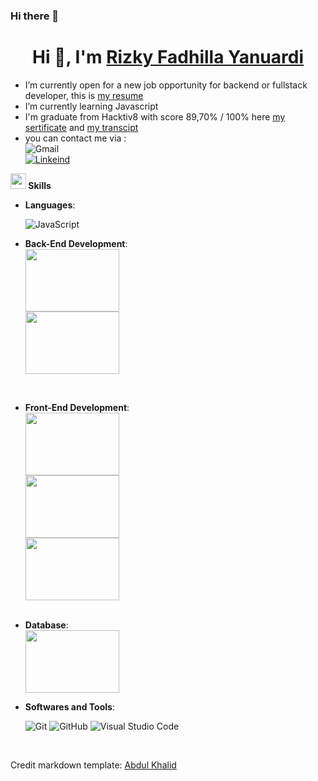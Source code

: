 ### Hi there 👋

<h1 align="center">Hi 👋, I'm <a href="https://github.com/RizkyFadhilla" target="blank">
Rizky Fadhilla Yanuardi</a></h1>

- I’m currently open for a new job opportunity for backend or fullstack developer, this is <a href="https://drive.google.com/file/d/19-NNt6XqEXAu21EWTbL3qryhKo8PFLza/view?usp=share_link" target="blank"> my resume</a>
- I’m currently learning Javascript
- I'm graduate from Hacktiv8 with score 89,70% / 100% here <a href="https://drive.google.com/file/d/1hS0ZqYoQtRIX2P9FonD2LdLJogqN0gMl/view?usp=sharing" target="blank"> my sertificate</a> and <a href="https://drive.google.com/file/d/1foXKZcPKkVRPayDyg4hinif2vD1WlCO2/view?usp=share_link" target="blank"> my transcipt</a>
- you can contact me via :
  <br>
  ![Gmail](https://img.shields.io/badge/Gmail-rizkyfadhilla123%40gmail.com-red)
  <br>
  <a href="www.linkedin.com/in/rizky-fadhilla-yanuardi-46740b1b9" target="blank">![Linkeind](https://img.shields.io/badge/LinkeInd-www.linkedin.com%2Fin%2Frizky--fadhilla--yanuardi--46740b1b9-blue)</a>

<img src="https://media2.giphy.com/media/QssGEmpkyEOhBCb7e1/giphy.gif?cid=ecf05e47a0n3gi1bfqntqmob8g9aid1oyj2wr3ds3mg700bl&rid=giphy.gif" width ="25"><b> Skills</b>
<br>

<p align="center">

- **Languages**:

  ![JavaScript](https://img.shields.io/badge/JavaScript%20-%23F7DF1E.svg?style=for-the-badge&logo=javascript&logoColor=black)
  <br>

- **Back-End Development**:
  <br>
  <img src="https://external-content.duckduckgo.com/iu/?u=https%3A%2F%2Ftse3.mm.bing.net%2Fth%3Fid%3DOIP.Ahl24GrglQHwFcp5-_B36QHaEo%26pid%3DApi&f=1&ipt=9c7aa2af40156eacaf1942cc69a1eeb16c86e8f7b11ce9d3385437d750b86442&ipo=images"  width="150" height="100"/>
  <br>
  <img src="https://external-content.duckduckgo.com/iu/?u=https%3A%2F%2Fludovicwyffels.dev%2Fstatic%2F335caa592debcad471a1ec9936833b1b%2F5707d%2Fsequelize.png&f=1&nofb=1&ipt=682c77170d7155466e67b42fa0d090d49fb3701e7130ba8ff78dc3086f15d35f&ipo=images"  width="150" height="100"/>
  <br>

<br>

- **Front-End Development**:
  <br>
  <img src="https://external-content.duckduckgo.com/iu/?u=https%3A%2F%2Fwww.freecodecamp.org%2Fnews%2Fcontent%2Fimages%2Fsize%2Fw2000%2F2020%2F02%2FEkran-Resmi-2019-11-18-18.08.13.png&f=1&nofb=1&ipt=03bc5b1e623795f6878f8c83e3fa6faea79048514eb13bd65dd068322bb04fbf&ipo=images"  width="150" height="100"/>
  <br>
  <img src="https://external-content.duckduckgo.com/iu/?u=http%3A%2F%2Fwww.appcoda.com%2Fwp-content%2Fuploads%2F2015%2F04%2Freact-native-1024x631.png&f=1&nofb=1&ipt=913f3d1334bfb563e108e42cbca068d7f70898bd5d76a207a933ac9fb5ce0050&ipo=images"  width="150" height="100"/>
  <br>
  <img src="https://external-content.duckduckgo.com/iu/?u=https%3A%2F%2Fwww.kindpng.com%2Fpicc%2Fm%2F452-4529223_vue-js-logo-png-transparent-png.png&f=1&nofb=1&ipt=6d83957406418a7f848609e4b6a92495c3c40ee82bb055835b9807a6067cb04c&ipo=images"  width="150" height="100"/>
  <br>
  <br>

- **Database**:
  <br>
  <img src="https://wiki.postgresql.org/images/thumb/a/a4/PostgreSQL_logo.3colors.svg/116px-PostgreSQL_logo.3colors.svg.png"  width="150" height="100"/>
  <br>

- **Softwares and Tools**:

  ![Git](https://img.shields.io/badge/git-%23F05033.svg?style=for-the-badge&logo=git&logoColor=white)
  ![GitHub](https://img.shields.io/badge/github-%23121011.svg?style=for-the-badge&logo=github&logoColor=white)
  ![Visual Studio Code](https://img.shields.io/badge/Visual%20Studio%20Code-0078d7.svg?style=for-the-badge&logo=visual-studio-code&logoColor=white)

<br>

Credit markdown template: [Abdul Khalid](https://github.com/0xabdulkhalid)

<!--
**RizkyFadhilla/RizkyFadhilla** is a ✨ _special_ ✨ repository because its `README.md` (this file) appears on your GitHub profile.

Here are some ideas to get you started:


- 👯 I’m looking to collaborate on ...
- 🤔 I’m looking for help with ...
- 💬 Ask me about ...
- 📫 How to reach me: ...
- 😄 Pronouns: ...
- ⚡ Fun fact: ...
-->
